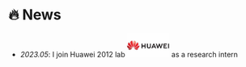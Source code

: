 # 🔥 News
- *2023.05*: I join Huawei 2012 lab <img src='./images/logo_of_huawei.jpeg' style='width: 6em;'> as a research intern
